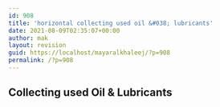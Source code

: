 ```yaml
---
id: 908
title: 'horizontal collecting used oil &#038; lubricants'
date: 2021-08-09T02:35:07+00:00
author: mak
layout: revision
guid: https://localhost/mayaralkhaleej/?p=908
permalink: /?p=908
---
```

## Collecting used Oil & Lubricants